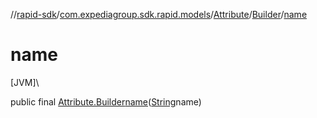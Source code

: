 //[rapid-sdk](../../../../index.md)/[com.expediagroup.sdk.rapid.models](../../index.md)/[Attribute](../index.md)/[Builder](index.md)/[name](name.md)

# name

[JVM]\

public final [Attribute.Builder](index.md)[name](name.md)([String](https://docs.oracle.com/javase/8/docs/api/java/lang/String.html)name)
